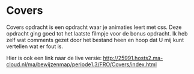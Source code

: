 # Covers
Covers opdracht is een opdracht waar je animaties leert met css.
Deze opdracht ging goed tot het laatste filmpje voor de bonus opdracht. Ik heb zelf wat comments gezet door het bestand heen en hoop dat U mij kunt vertellen wat er fout is.

Hier is ook een link naar de live versie: http://25991.hosts2.ma-cloud.nl/ma/bewijzenmap/periode1.3/FRO/Covers/index.html

